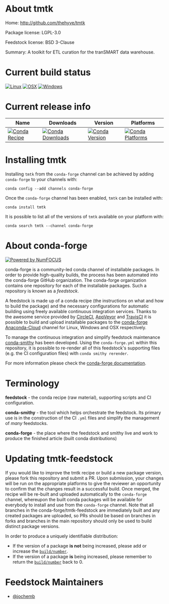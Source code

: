 <!--
# -*- mode: jinja -*-
-->

About tmtk
==========

Home: http://github.com/thehyve/tmtk

Package license: LGPL-3.0

Feedstock license: BSD 3-Clause

Summary: A toolkit for ETL curation for the tranSMART data warehouse.



Current build status
====================

[![Linux](https://img.shields.io/circleci/project/github/conda-forge/tmtk-feedstock/master.svg?label=Linux)](https://circleci.com/gh/conda-forge/tmtk-feedstock)
[![OSX](https://img.shields.io/travis/conda-forge/tmtk-feedstock/master.svg?label=macOS)](https://travis-ci.org/conda-forge/tmtk-feedstock)
[![Windows](https://img.shields.io/appveyor/ci/conda-forge/tmtk-feedstock/master.svg?label=Windows)](https://ci.appveyor.com/project/conda-forge/tmtk-feedstock/branch/master)

Current release info
====================

| Name | Downloads | Version | Platforms |
| --- | --- | --- | --- |
| [![Conda Recipe](https://img.shields.io/badge/recipe-tmtk-green.svg)](https://anaconda.org/conda-forge/tmtk) | [![Conda Downloads](https://img.shields.io/conda/dn/conda-forge/tmtk.svg)](https://anaconda.org/conda-forge/tmtk) | [![Conda Version](https://img.shields.io/conda/vn/conda-forge/tmtk.svg)](https://anaconda.org/conda-forge/tmtk) | [![Conda Platforms](https://img.shields.io/conda/pn/conda-forge/tmtk.svg)](https://anaconda.org/conda-forge/tmtk) |

Installing tmtk
===============

Installing `tmtk` from the `conda-forge` channel can be achieved by adding `conda-forge` to your channels with:

```
conda config --add channels conda-forge
```

Once the `conda-forge` channel has been enabled, `tmtk` can be installed with:

```
conda install tmtk
```

It is possible to list all of the versions of `tmtk` available on your platform with:

```
conda search tmtk --channel conda-forge
```


About conda-forge
=================

[![Powered by NumFOCUS](https://img.shields.io/badge/powered%20by-NumFOCUS-orange.svg?style=flat&colorA=E1523D&colorB=007D8A)](http://numfocus.org)

conda-forge is a community-led conda channel of installable packages.
In order to provide high-quality builds, the process has been automated into the
conda-forge GitHub organization. The conda-forge organization contains one repository
for each of the installable packages. Such a repository is known as a *feedstock*.

A feedstock is made up of a conda recipe (the instructions on what and how to build
the package) and the necessary configurations for automatic building using freely
available continuous integration services. Thanks to the awesome service provided by
[CircleCI](https://circleci.com/), [AppVeyor](https://www.appveyor.com/)
and [TravisCI](https://travis-ci.org/) it is possible to build and upload installable
packages to the [conda-forge](https://anaconda.org/conda-forge)
[Anaconda-Cloud](https://anaconda.org/) channel for Linux, Windows and OSX respectively.

To manage the continuous integration and simplify feedstock maintenance
[conda-smithy](https://github.com/conda-forge/conda-smithy) has been developed.
Using the ``conda-forge.yml`` within this repository, it is possible to re-render all of
this feedstock's supporting files (e.g. the CI configuration files) with ``conda smithy rerender``.

For more information please check the [conda-forge documentation](https://conda-forge.org/docs/).

Terminology
===========

**feedstock** - the conda recipe (raw material), supporting scripts and CI configuration.

**conda-smithy** - the tool which helps orchestrate the feedstock.
                   Its primary use is in the construction of the CI ``.yml`` files
                   and simplify the management of *many* feedstocks.

**conda-forge** - the place where the feedstock and smithy live and work to
                  produce the finished article (built conda distributions)


Updating tmtk-feedstock
=======================

If you would like to improve the tmtk recipe or build a new
package version, please fork this repository and submit a PR. Upon submission,
your changes will be run on the appropriate platforms to give the reviewer an
opportunity to confirm that the changes result in a successful build. Once
merged, the recipe will be re-built and uploaded automatically to the
`conda-forge` channel, whereupon the built conda packages will be available for
everybody to install and use from the `conda-forge` channel.
Note that all branches in the conda-forge/tmtk-feedstock are
immediately built and any created packages are uploaded, so PRs should be based
on branches in forks and branches in the main repository should only be used to
build distinct package versions.

In order to produce a uniquely identifiable distribution:
 * If the version of a package **is not** being increased, please add or increase
   the [``build/number``](https://conda.io/docs/user-guide/tasks/build-packages/define-metadata.html#build-number-and-string).
 * If the version of a package **is** being increased, please remember to return
   the [``build/number``](https://conda.io/docs/user-guide/tasks/build-packages/define-metadata.html#build-number-and-string)
   back to 0.

Feedstock Maintainers
=====================

* [@jochemb](https://github.com/jochemb/)


